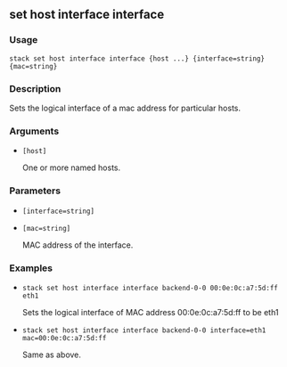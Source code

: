 ## set host interface interface

### Usage

`stack set host interface interface {host ...} {interface=string} {mac=string}`

### Description

Sets the logical interface of a mac address for particular hosts.

### Arguments

* `[host]`

   One or more named hosts.


### Parameters
* `[interface=string]`
* `[mac=string]`

   MAC address of the interface.

### Examples

* `stack set host interface interface backend-0-0 00:0e:0c:a7:5d:ff eth1`

   Sets the logical interface of MAC address 00:0e:0c:a7:5d:ff to be eth1

* `stack set host interface interface backend-0-0 interface=eth1 mac=00:0e:0c:a7:5d:ff`

   Same as above.



